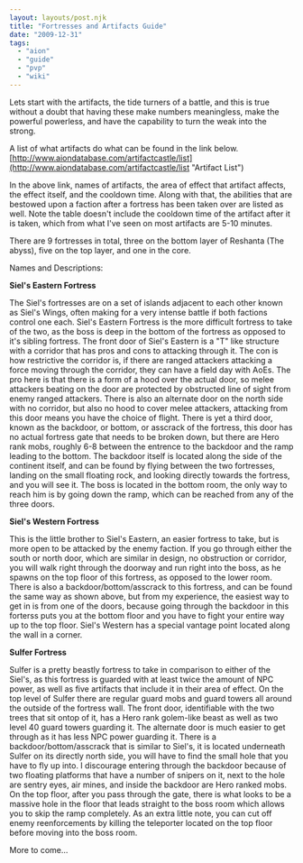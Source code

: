 ```yaml
---
layout: layouts/post.njk
title: "Fortresses and Artifacts Guide"
date: "2009-12-31"
tags: 
  - "aion"
  - "guide"
  - "pvp"
  - "wiki"
---
```


Lets start with the artifacts, the tide turners of a battle, and this is true without a doubt that having these make numbers meaningless, make the powerful powerless, and have the capability to turn the weak into the strong.

A list of what artifacts do what can be found in the link below. [http://www.aiondatabase.com/artifactcastle/list](http://www.aiondatabase.com/artifactcastle/list "Artifact List")

In the above link, names of artifacts, the area of effect that artifact affects, the effect itself, and the cooldown time. Along with that, the abilities that are bestowed upon a faction after a fortress has been taken over are listed as well. Note the table doesn't include the cooldown time of the artifact after it is taken, which from what I've seen on most artifacts are 5-10 minutes.

There are 9 fortresses in total, three on the bottom layer of Reshanta (The abyss), five on the top layer, and one in the core.

Names and Descriptions:

**Siel's Eastern Fortress**

The Siel's fortresses are on a set of islands adjacent to each other known as Siel's Wings, often making for a very intense battle if both factions control one each. Siel's Eastern Fortress is the more difficult fortress to take of the two, as the boss is deep in the bottom of the fortress as opposed to it's sibling fortress. The front door of Siel's Eastern is a "T" like structure with a corridor that has pros and cons to attacking through it. The con is how restrictive the corridor is, if there are ranged attackers attacking a force moving through the corridor, they can have a field day with AoEs. The pro here is that there is a form of a hood over the actual door, so melee attackers beating on the door are protected by obstructed line of sight from enemy ranged attackers. There is also an alternate door on the north side with no corridor, but also no hood to cover melee attackers, attacking from this door means you have the choice of flight. There is yet a third door, known as the backdoor, or bottom, or asscrack of the fortress, this door has no actual fortress gate that needs to be broken down, but there are Hero rank mobs, roughly 6-8 between the entrence to the backdoor and the ramp leading to the bottom. The backdoor itself is located along the side of the continent itself, and can be found by flying between the two fortresses, landing on the small floating rock, and looking directly towards the fortress, and you will see it. The boss is located in the bottom room, the only way to reach him is by going down the ramp, which can be reached from any of the three doors.

**Siel's Western Fortress**

This is the little brother to Siel's Eastern, an easier fortress to take, but is more open to be attacked by the enemy faction. If you go through either the south or north door, which are similar in design, no obstruction or corridor, you will walk right through the doorway and run right into the boss, as he spawns on the top floor of this fortress, as opposed to the lower room. There is also a backdoor/bottom/asscrack to this fortress, and can be found the same way as shown above, but from my experience, the easiest way to get in is from one of the doors, because going through the backdoor in this forterss puts you at the bottom floor and you have to fight your entire way up to the top floor. Siel's Western has a special vantage point located along the wall in a corner.

**Sulfer Fortress**

Sulfer is a pretty beastly fortress to take in comparison to either of the Siel's, as this fortress is guarded with at least twice the amount of NPC power, as well as five artifacts that include it in their area of effect. On the top level of Sulfer there are regular guard mobs and guard towers all around the outside of the fortress wall. The front door, identifiable with the two trees that sit ontop of it, has a Hero rank golem-like beast as well as two level 40 guard towers guarding it. The alternate door is much easier to get through as it has less NPC power guarding it. There is a backdoor/bottom/asscrack that is similar to Siel's, it is located underneath Sulfer on its directly north side, you will have to find the small hole that you have to fly up into. I discourage entering through the backdoor because of two floating platforms that have a number of snipers on it, next to the hole are sentry eyes, air mines, and inside the backdoor are Hero ranked mobs. On the top floor, after you pass through the gate, there is what looks to be a massive hole in the floor that leads straight to the boss room which allows you to skip the ramp completely. As an extra little note, you can cut off enemy reenforcements by killing the teleporter located on the top floor before moving into the boss room.

More to come...
